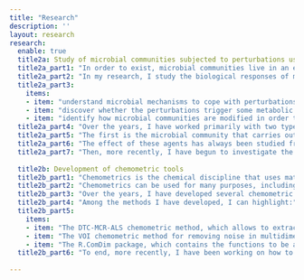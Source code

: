 ```yaml
---
title: "Research"
description: ''
layout: research
research:
  enable: true
  title2a: Study of microbial communities subjected to perturbations using omics approaches
  title2a_part1: "In order to exist, microbial communities live in an ecological equilibrium. However, this equilibrium can be distorted by an environmental disturbance (e.g., nutrient limitation, exposure to chemical hazards)."
  title2a_part2: "In my research, I study the biological responses of microorganisms in these communities to these exposures with the aim to:"
  title2a_part3:
    items:
    - item: "understand microbial mechanisms to cope with perturbations."
    - item: "discover whether the perturbations trigger some metabolic process in one or more microbial species that interferes with the growth of other species or leads to a modification of ecosystem characteristics. An example of the latter is when changes in our dietary pattern alter the intestinal microbiota, which ends up affecting our state of health."
    - item: "identify how microbial communities are modified in order to be able to identify new strategies to counteract the effect of perturbations and thus return the microbial communities to the ecological balance that existed before the perturbation."
  title2a_part4: "Over the years, I have worked primarily with two types of microbial communities."
  title2a_part5: "The first is the microbial community that carries out anaerobic digestion of waste, such as those that can be found in anaerobic reactors in wastewater treatment plants. Anaerobic digestion is a multistage process in which an organic substrate is converted into biogas by microbial action. Each of the stages included in this process is carried out by a specific group of microorganisms, so a change in the ecological fitness in the reactor where the process takes place due to a disturbance can lead to premature termination of the process. Some agents that can cause the interruption of this process are well known, such as the accumulation of short fatty acids and ammonia in the reactor."
  title2a_part6: "The effect of these agents has always been studied from a technical point of view (e.g., by controlling reactor temperature and pH) or based on sequencing microbial genes (e.g., 16S RNA sequencing and metagenomics) in samples taken from the reactor, while the use of other omics technologies is less common or practically non-existent. Since anaerobic digestion is in short a metabolic process, in this line of research I have studied the microbial communities from a metabolomics perspective in order to identify how the degradation process of the sludge obtained in wastewater treatment process is altered due to perturbations. To better understand the observed metabolic changes, the same systems were also explored with the above mentioned sequencing-based approaches."
  title2a_part7: "Then, more recently, I have begun to investigate the human gut microbiome, which comprises about 500-2000 microbial species that live in the intestinal tract of every person. Some of these species are beneficial, while others are pathogenic. Over the past two decades, some evidence has emerged linking the gut microbiome to the pathogenesis of several common metabolic disorders, such as obesity, type 2 diabetes, non-alcoholic liver disease, cardiometabolic diseases and malnutrition. However, the precise mechanism of how the microbiome is able to cause pathogenesis remains unclear. Along these lines, I employ liquid chromatography coupled to mass spectrometry (HPLC-MS)-based metabolomics, combined with a non-targeted data analysis strategy, to comprehensively characterize the circulating human metabolome (the set of metabolites found in the blood) with the aim of detecting metabolites that are of microbial origin and, among them, those that could cause such pathogenesis."
  
  title2b: Development of chemometric tools
  title2b_part1: "Chemometrics is the chemical discipline that uses mathematical, statistical and other methods that employ formal logic to design or select optimal measurement procedures and experiments, and to provide the maximum relevant chemical information by analyzing chemical data."
  title2b_part2: "Chemometrics can be used for many purposes, including sample selection, signal processing, sample clustering, prediction of results.... In short, chemometrics can be used to transform chemical data with the aim to extract or generate knowledge, and most applications can be found in analytical chemistry, environmental and biomedical fields."
  title2b_part3: "Over the years, I have developed several chemometric methods and designed several chemometric workflows to improve the interpretation of omics data."
  title2b_part4: "Among the methods I have developed, I can highlight:"
  title2b_part5:
    items:
    - item: "The DTC-MCR-ALS chemometric method, which allows to extract with little user supervision resonance integrals from 1H NMR spectra data and to cluster resonances of the same compound. The core of this method is based on the MCR-ALS method, which performs a bilinear decomposition of the data in a reduced subspace while keeping most of the original information. One of the many advantages of MCR-ALS, compared to other bilinear decomposition methods such as the PCA method, is that the resolution to the optimal solution is guided by constraints defined by the nature of the chemical data, such as non-negativity or spectral selectivity. Matlab scripts can be downloaded from the project's GitHub page (link)."
    - item: "The VOI chemometric method for removing noise in multidimensional NMR data. This method was initially designed to remove noise from datasets of 2D NMR spectra of metabolomics samples, where peak selection and discerning between small resonances and peaks or noise can be tedious. Matlab and R scripts can be downloaded from the project's GitHub page (link). In addition, this method has been included in the commercial program MestreNova (link)."
    - item: "The R.ComDim package, which contains the functions to be able to use the ComDim method. ComDim is a chemometric method for analyzing multi-sets. The solution obtained with ComDim maximizes the common variance among all the sets. In addition, one of the advantages of using ComDim lies in the fact that the matrices resulting from this decomposition are not only informative for each set, but also reveal how the different sets are related to each other. The ComDim method was initially coded in Matlab by the Chimiométrie group (link). In the R.ComDim package, matrix operations were programmed by taking advantage of the R data.table package to reduce computation times. In addition, additional functions were added to facilitate the construction of multiple sets and to generate graphs to aid in the interpretation of the data. The R.ComDim package can be downloaded from the project's GitHub page (link)."
  title2b_part6: "To end, more recently, I have been working on how to annotate, store, organize and access measured data to improve data management practices."
  
---
```

